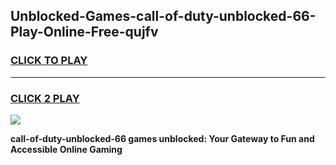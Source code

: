 
## Unblocked-Games-call-of-duty-unblocked-66-Play-Online-Free-qujfv
<h3>
<a href="https://premium76.site?title=call-of-duty-unblocked-66&ref=26A">CLICK TO PLAY</a></h3>
<hr>

<h3>
<a href="https://premium76.site?title=call-of-duty-unblocked-66&ref=26A">CLICK 2 PLAY</a>
  
</h3>

<a href="https://premium76.site?title=call-of-duty-unblocked-66&ref=26A"><img src="https://clearcache.store/games.png"></a>


**call-of-duty-unblocked-66 games unblocked: Your Gateway to Fun and Accessible Online Gaming**
